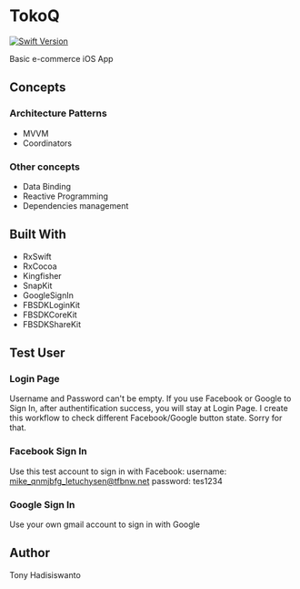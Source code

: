 # TokoQ

[![Swift Version](https://img.shields.io/badge/Swift-5-F16D39.svg?style=flat)](https://developer.apple.com/swift)

Basic e-commerce iOS App

## Concepts

### Architecture Patterns

* MVVM
* Coordinators

### Other concepts

* Data Binding
* Reactive Programming
* Dependencies management

## Built With

* RxSwift
* RxCocoa
* Kingfisher
* SnapKit
* GoogleSignIn
* FBSDKLoginKit
* FBSDKCoreKit
* FBSDKShareKit

## Test User

### Login Page

Username and Password can't be empty. If you use Facebook or Google to Sign In, after authentification success, you will stay at Login Page. I create this workflow to check different Facebook/Google button state. Sorry for that.

### Facebook Sign In

Use this test account to sign in with Facebook:
username: mike_qnmjbfg_letuchysen@tfbnw.net
password: tes1234

### Google Sign In

Use your own gmail account to sign in with Google

## Author

Tony Hadisiswanto
